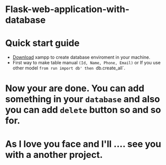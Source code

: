 # Flask-web-application-with-database

# Quick start guide
  * [Download](https://www.apachefriends.org/download.html) xampp to create database enviroment in your machine.
  * First way to make table manual `(Id, Name, Phone, Email)` or If you use other model `from run import db' then `db.create_all`.

# Now your are done. You can add something in your  `database` and also you can add `delete` button so and so for.
# As I love you face and I'll .... see you with a another project.
